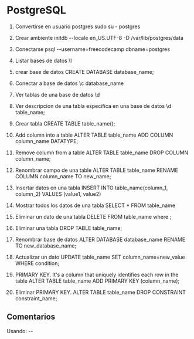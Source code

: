 # PostgreSQL

1. Convertirse en usuario postgres 
sudo su - postgres

2. Crear ambiente
initdb --locale en_US.UTF-8 -D /var/lib/postgres/data

3. Conectarse
psql --username=freecodecamp dbname=postgres

4. Listar bases de datos
\l

5. crear base de datos
CREATE DATABASE database_name;

6. Conectar a base de datos
\c database_name

7. Ver tablas de una base de datos
\d

8. Ver descripcion de una tabla especifica en una base de datos
\d table_name;

9. Crear tabla
CREATE TABLE table_name();

10. Add column into a table
ALTER TABLE table_name ADD COLUMN column_name DATATYPE;

11. Remove column from a table
ALTER TABLE table_name DROP COLUMN column_name;

12. Renombrar campo de una table
ALTER TABLE table_name RENAME COLUMN column_name TO new_name;

13. Insertar datos en una tabla
INSERT INTO table_name(column_1, column_2) VALUES (value1, value2)

14. Mostrar todos los datos de una tabla
SELECT * FROM table_name

15. Eliminar un dato de una tabla
DELETE FROM table_name where <condition>;

16. Eliminar una tabla
DROP TABLE table_name;

17. Renombrar base de datos
ALTER DATABASE database_name RENAME TO new_database_name;

18. Actualizar un dato
UPDATE table_name SET column_name=new_value WHERE condition;

19. PRIMARY KEY.
It's a column that uniquely identifies each row in the table
ALTER TABLE table_name ADD PRIMARY KEY (column_name);

20. Eliminar PRIMARY KEY.
ALTER TABLE table_name DROP CONSTRAINT constraint_name;

## Comentarios
Usando: --
